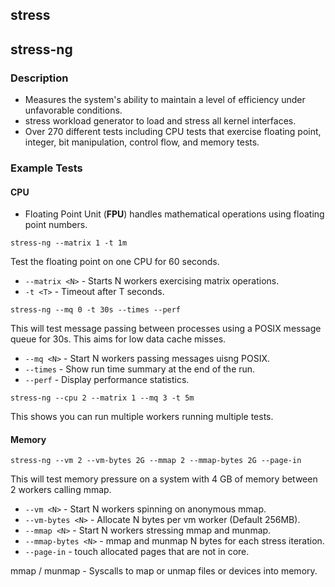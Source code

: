 ## stress

## stress-ng
### Description
* Measures the system's ability to maintain a level of efficiency under unfavorable conditions.
* stress workload generator to load and stress all kernel interfaces.
* Over 270 different tests including CPU tests that exercise floating point, integer, bit manipulation, control flow, and memory tests.
### Example Tests
#### CPU
* Floating Point Unit (**FPU**) handles mathematical operations using floating point numbers.
~~~
stress-ng --matrix 1 -t 1m
~~~
Test the floating point on one CPU for 60 seconds.
* `--matrix <N>` - Starts N workers exercising matrix operations.
* `-t <T>` - Timeout after T seconds.


~~~
stress-ng --mq 0 -t 30s --times --perf
~~~
This will test message passing between processes using a POSIX message queue for 30s. This aims for low data cache misses.
* `--mq <N>` - Start N workers passing messages uisng POSIX.
* `--times` - Show run time summary at the end of the run.
* `--perf` - Display performance statistics.

~~~
stress-ng --cpu 2 --matrix 1 --mq 3 -t 5m
~~~
This shows you can run multiple workers running multiple tests.

#### Memory
~~~
stress-ng --vm 2 --vm-bytes 2G --mmap 2 --mmap-bytes 2G --page-in
~~~
This will test memory pressure on a system with 4 GB of memory between 2 workers calling mmap.
* `--vm <N>` - Start N workers spinning on anonymous mmap.
* `--vm-bytes <N>` - Allocate N bytes per vm worker (Default 256MB).
* `--mmap <N>` - Start N workers stressing mmap and munmap.
* `--mmap-bytes <N>` -  mmap and munmap N bytes for each stress iteration.
* `--page-in` - touch allocated pages that are not in core.

mmap / munmap - Syscalls to map or unmap files or devices into memory.
